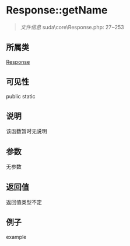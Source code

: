 # Response::getName



> *文件信息* suda\core\Response.php: 27~253

## 所属类 

[Response](../Response.md)

## 可见性

 public static

## 说明

该函数暂时无说明


## 参数


无参数


## 返回值

返回值类型不定


## 例子

example